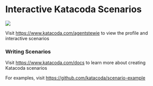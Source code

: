 # Interactive Katacoda Scenarios

[![](http://shields.katacoda.com/katacoda/agentstewie/count.svg)](https://www.katacoda.com/agentstewie "Get your profile on Katacoda.com")

Visit https://www.katacoda.com/agentstewie to view the profile and interactive scenarios

### Writing Scenarios
Visit https://www.katacoda.com/docs to learn more about creating Katacoda scenarios

For examples, visit https://github.com/katacoda/scenario-example

